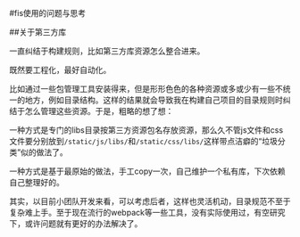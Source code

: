 #fis使用的问题与思考

##关于第三方库

一直纠结于构建规则，比如第三方库资源怎么整合进来。

既然要工程化，最好自动化。

比如通过一些包管理工具安装得来，但是形形色色的各种资源或多或少有一些不统一的地方，例如目录结构。这样的结果就会导致我在构建自己项目的目录规则时纠结于怎么管理这些资源。于是，粗略的想了想：

一种方式是专门的libs目录按第三方资源包名存放资源，那么久不管js文件和css文件要分别放到`/static/js/libs/`和`/static/css/libs/`这样带点洁癖的“垃圾分类”似的做法了。

一种方式是基于最原始的做法，手工copy一次，自己维护一个私有库，下次依赖自己整理好的。

其实，以目前小团队开发来看，可以考虑后者，这样也灵活机动，目录规范不至于复杂难上手。至于现在流行的webpack等一些工具，没有实际使用过，有空研究下，或许问题就有更好的办法解决了。

